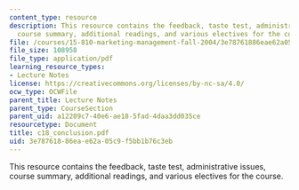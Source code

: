 ```yaml
---
content_type: resource
description: This resource contains the feedback, taste test, administrative issues,
  course summary, additional readings, and various electives for the course.
file: /courses/15-810-marketing-management-fall-2004/3e78761886eae62a05c9f5bb1b76c3eb_c18_conclusion.pdf
file_size: 108958
file_type: application/pdf
learning_resource_types:
- Lecture Notes
license: https://creativecommons.org/licenses/by-nc-sa/4.0/
ocw_type: OCWFile
parent_title: Lecture Notes
parent_type: CourseSection
parent_uid: a12209c7-40e6-ae18-5fad-4daa3dd035ce
resourcetype: Document
title: c18_conclusion.pdf
uid: 3e787618-86ea-e62a-05c9-f5bb1b76c3eb
---
```

This resource contains the feedback, taste test, administrative issues, course summary, additional readings, and various electives for the course.